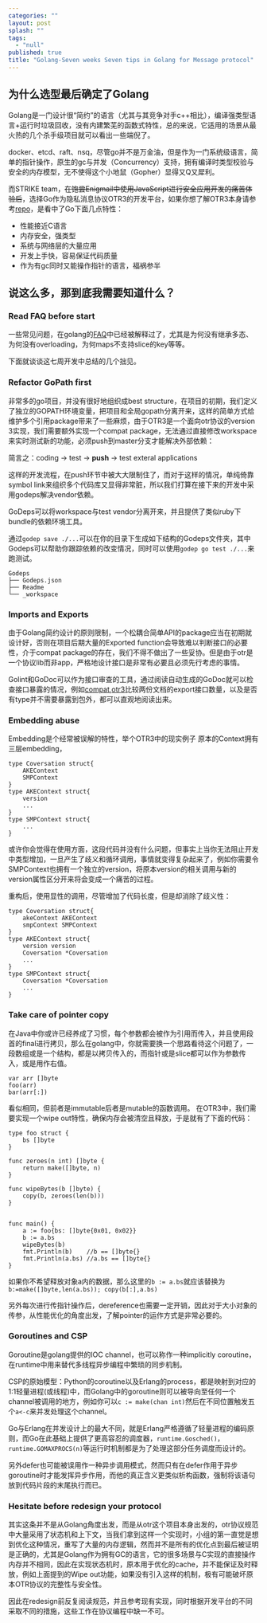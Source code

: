 ```yaml
---
categories: ""
layout: post
splash: ""
tags: 
  - "null"
published: true
title: "Golang-Seven weeks Seven tips in Golang for Message protocol"
---
```




## 为什么选型最后确定了Golang

Golang是一门设计很“简约”的语言（尤其与其竞争对手c++相比），编译强类型语言+运行时垃圾回收，没有内建繁芜的函数式特性，总的来说，它适用的场景从最火热的几个杀手级项目就可以看出一些端倪了。

docker、etcd、raft、nsq，尽管go并不是万金油，但是作为一门系统级语言，简单的指针操作，原生的gc与并发（Concurrency）支持，拥有编译时类型校验与安全的内存模型，无不使得这个小地鼠（Gopher）显得又Q又犀利。

而STRIKE team，~~在饱尝Enigmail中使用JavaScript进行安全应用开发的痛苦体验后~~，选择Go作为隐私消息协议OTR3的开发平台，如果你想了解OTR3本身请参考[repo](https://github.com/twstrike/otr3)，是看中了Go下面几点特性：
- 性能接近C语言
- 内存安全，强类型
- 系统与网络层的大量应用
- 开发上手快，容易保证代码质量
- 作为有gc同时又能操作指针的语言，福祸参半

## 说这么多，那到底我需要知道什么？

### Read FAQ before start

一些常见问题，在golang的[FAQ](https://golang.org/doc/faq)中已经被解释过了，尤其是为何没有继承多态、为何没有overloading，为何maps不支持slice的key等等。

下面就谈谈这七周开发中总结的几个拙见。

### Refactor GoPath first

非常多的go项目，并没有很好地组织成best structure，在项目的初期，我们定义了独立的GOPATH环境变量，把项目和全局gopath分离开来，这样的简单方式给维护多个引用package带来了一些麻烦，由于OTR3是一个面向otr协议的version 3实现，我们需要额外实现一个compat package，无法通过直接修改workspace来实时测试新的功能，必须push到master分支才能解决外部依赖：

简言之：coding -> test -> **push** -> test exteral applications

这样的开发流程，在push环节中被大大限制住了，而对于这样的情况，单纯倚靠symbol link来组织多个代码库又显得非常脏，所以我们打算在接下来的开发中采用godeps解决vendor依赖。

GoDeps可以将workspace与test vendor分离开来，并且提供了类似ruby下bundle的依赖环境工具。

通过`godep save ./...`可以在你的目录下生成如下结构的Godeps文件夹，其中Godeps可以帮助你跟踪依赖的改变情况，同时可以使用`godep go test ./...`来跑测试。

```
Godeps
├── Godeps.json
├── Readme
└── _workspace
```

### Imports and Exports

由于Golang简约设计的原则限制，一个松耦合简单API的package应当在初期就设计好，否则在项目后期大量的Exported function会导致难以判断接口的必要性，介于compat package的存在，我们不得不做出了一些妥协。但是由于otr是一个协议lib而非app，严格地设计接口是非常有必要且必须先行考虑的事情。

Golint和GoDoc可以作为接口审查的工具，通过阅读自动生成的GoDoc就可以检查接口暴露的情况，例如[compat](https://godoc.org/github.com/twstrike/otr3/compat),[otr3](https://godoc.org/github.com/twstrike/otr3)比较两份文档的export接口数量，以及是否有type并不需要暴露到包外，都可以直观地阅读出来。

### Embedding abuse

Embedding是个经常被误解的特性，举个OTR3中的现实例子
原本的Context拥有三层embedding，

```
type Coversation struct{
    AKEContext
    SMPContext
}
type AKEContext struct{
	version
    ...
}
type SMPContext struct{
	...
}
```

或许你会觉得在使用方面，这段代码并没有什么问题，但事实上当你无法阻止开发中类型增加，一旦产生了歧义和循环调用，事情就变得复杂起来了，例如你需要令SMPContext也拥有一个独立的version，将原本version的相关调用与新的version属性区分开来将会变成一个痛苦的过程。

重构后，使用显性的调用，尽管增加了代码长度，但是却消除了歧义性：

```
type Coversation struct{
    akeContext AKEContext
    smpContext SMPContext
}
type AKEContext struct{
	version version
	Coversation *Coversation
    ...
}
type SMPContext struct{
	Coversation *Coversation
    ...
}
```

### Take care of pointer copy

在Java中你或许已经养成了习惯，每个参数都会被作为引用而传入，并且使用段首的final进行拷贝，那么在golang中，你就需要换一个思路看待这个问题了，一段数组或是一个结构，都是以拷贝传入的，而指针或是slice都可以作为参数传入，或是用作右值。

```
var arr []byte
foo(arr)
bar(arr[:])
```

看似相同，但前者是immutable后者是mutable的函数调用。
在OTR3中，我们需要实现一个wipe out特性，确保内存会被清空且释放，于是就有了下面的代码：

```
type foo struct {
    bs []byte
}

func zeroes(n int) []byte {
    return make([]byte, n)
}

func wipeBytes(b []byte) {
    copy(b, zeroes(len(b)))
}


func main() {
    a := foo{bs: []byte{0x01, 0x02}}
    b := a.bs
    wipeBytes(b)
    fmt.Println(b)    //b == []byte{}
    fmt.Println(a.bs) //a.bs == []byte{}
}
```

如果你不希望释放对象a内的数据，那么这里的`b := a.bs`就应该替换为`b:=make([]byte,len(a.bs)); copy(b[:],a.bs)`

另外每次进行传指针操作后，dereference也需要一定开销，因此对于大小对象的传参，从性能优化的角度出发，了解pointer的运作方式是非常必要的。

### Goroutines and CSP

Goroutine是golang提供的IOC channel，也可以称作一种implicitly coroutine，在runtime中用来替代多线程异步编程中繁琐的同步机制。

CSP的原始模型：Python的coroutine以及Erlang的process，都是映射到对应的1:1轻量进程(或线程)中，而Golang中的goroutine则可以被导向至任何一个channel被调用的地方，例如你可以`c := make(chan int)`然后在不同位置触发五个`a<-c`来并发处理这个channel。

Go与Erlang在并发设计上的最大不同，就是Erlang严格遵循了轻量进程的编码原则，而Go在此基础上提供了更高容忍的调度器，`runtime.Gosched()`，`runtime.GOMAXPROCS(n)`等运行时机制都是为了处理这部分任务调度而设计的。

另外defer也可能被误用作一种异步调用模式，然而只有在defer作用于异步goroutine时才能发挥异步作用，而他的真正含义更类似析构函数，强制将该语句放到代码片段的末尾执行而已。

### Hesitate before redesign your protocol

其实这条并不是从Golang角度出发，而是从otr这个项目本身出发的，otr协议规范中大量采用了状态机和上下文，当我们拿到这样一个实现时，小组的第一直觉是想到优化这种情况，重写了大量的内存逻辑，然而并不是所有的优化点到最后被证明是正确的，尤其是Golang作为拥有GC的语言，它的很多场景与C实现的直接操作内存并不相同，因此在实现状态机时，原本用于优化的cache，并不能保证及时释放，例如上面提到的Wipe out功能，如果没有引入这样的机制，极有可能破坏原本OTR协议的完整性与安全性。

因此在redesign前反复阅读规范，并且参考现有实现，同时根据开发平台的不同采取不同的措施，这些工作在协议编程中缺一不可。